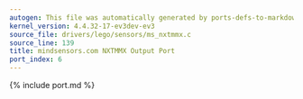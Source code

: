 ```yaml
---
autogen: This file was automatically generated by ports-defs-to-markdown.py
kernel_version: 4.4.32-17-ev3dev-ev3
source_file: drivers/lego/sensors/ms_nxtmmx.c
source_line: 139
title: mindsensors.com NXTMMX Output Port
port_index: 6
---
```


{% include port.md %}
